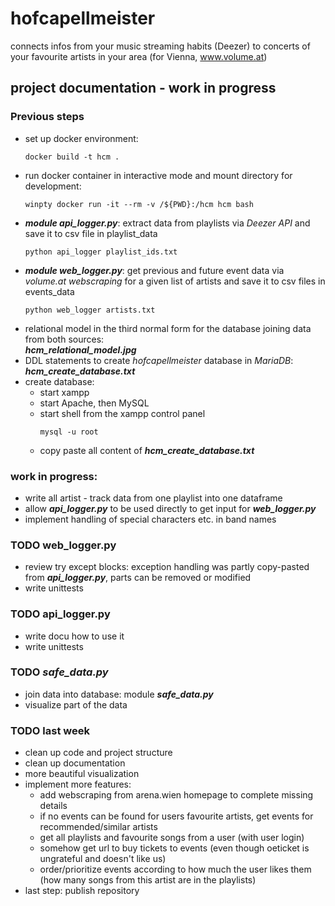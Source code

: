 # hofcapellmeister
connects infos from your music streaming habits (Deezer) to concerts of your favourite artists in your area (for Vienna, www.volume.at)

## project documentation - work in progress
### Previous steps
- set up docker environment:
  ```console
  docker build -t hcm .
  ```
- run docker container in interactive mode and mount directory for development:
  ```console
  winpty docker run -it --rm -v /${PWD}:/hcm hcm bash
  ```
- ***module api_logger.py***: extract data from playlists via *Deezer API* and save it to csv file in playlist_data
  ```console
  python api_logger playlist_ids.txt
  ```
- ***module web_logger.py***: get previous and future event data via *volume.at webscraping* for a given list of artists and save it to csv files in events_data
  ```console
  python web_logger artists.txt
  ```
- relational model in the third normal form for the database joining data from both sources:\
***hcm_relational_model.jpg***
- DDL statements to create *hofcapellmeister* database in *MariaDB*:\
***hcm_create_database.txt***
- create database:
  - start xampp
  - start Apache, then MySQL
  - start shell from the xampp control panel
    ```console
    mysql -u root
    ```
  - copy paste all content of ***hcm_create_database.txt***
  
### work in progress:
- write all artist - track data from one playlist into one dataframe
- allow ***api_logger.py*** to be used directly to get input for ***web_logger.py***
- implement handling of special characters etc. in band names

### TODO web_logger.py
- review try except blocks: exception handling was partly copy-pasted from ***api_logger.py***, parts can be removed or modified
- write unittests

### TODO api_logger.py
- write docu how to use it
- write unittests

### TODO ***safe_data.py***
- join data into database: module ***safe_data.py***
- visualize part of the data

### TODO last week
- clean up code and project structure
- clean up documentation
- more beautiful visualization
- implement more features:
  - add webscraping from arena.wien homepage to complete missing details
  - if no events can be found for users favourite artists, get events for recommended/similar artists
  - get all playlists and favourite songs from a user (with user login)
  - somehow get url to buy tickets to events (even though oeticket is ungrateful and doesn't like us)
  - order/prioritize events according to how much the user likes them (how many songs from this artist are in the playlists)
- last step: publish repository